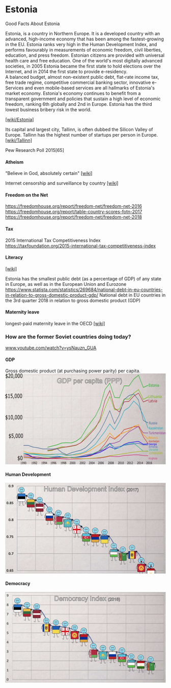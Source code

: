 # Estonia
Good Facts About Estonia

Estonia, is a country in Northern Europe. It is a developed country with an advanced, high-income economy that has been among the fastest-growing in the EU. Estonia ranks very high in the Human Development Index, and performs favourably in measurements of economic freedom, civil liberties, education, and press freedom. Estonian citizens are provided with universal health care and free education. One of the world's most digitally advanced societies, in 2005 Estonia became the first state to hold elections over the Internet, and in 2014 the first state to provide e-residency.  
A balanced budget, almost non-existent public debt, flat-rate income tax, free trade regime, competitive commercial banking sector, innovative e-Services and even mobile-based services are all hallmarks of Estonia's market economy.
Estonia's economy continues to benefit from a transparent government and policies that sustain a high level of economic freedom, ranking 6th globally and 2nd in Europe. Estonia has the third lowest business bribery risk in the world.

[[wiki/Estonia]](https://en.wikipedia.org/wiki/Estonia)  

Its capital and largest city, Tallinn, is often dubbed the Silicon Valley of Europe. Tallinn has the highest number of startups per person in Europe.
[[wiki/Tallinn]](https://en.wikipedia.org/wiki/Tallinn)



Pew Research Poll 2015[65]
#### Atheism
"Believe in God, absolutely certain"
[[wiki]](https://en.wikipedia.org/wiki/Demographics_of_atheism)


Internet censorship and surveillance by country
[[wiki]](https://en.wikipedia.org/wiki/Internet_censorship_and_surveillance_by_country)

#### Freedom on the Net
https://freedomhouse.org/report/freedom-net/freedom-net-2016
https://freedomhouse.org/report/table-country-scores-fotn-2017
https://freedomhouse.org/report/freedom-net/freedom-net-2018

#### Tax
2015 International Tax Competitiveness Index
https://taxfoundation.org/2015-international-tax-competitiveness-index

#### Literacy
[[wiki]](https://en.wikipedia.org/wiki/List_of_countries_by_literacy_rate)


Estonia has the smallest public debt (as a percentage of GDP) of any state in Europe, as well as in the European Union and Eurozone
https://www.statista.com/statistics/269684/national-debt-in-eu-countries-in-relation-to-gross-domestic-product-gdp/
National debt in EU countries in the 3rd quarter 2018 in relation to gross domestic product (GDP)

#### Maternity leave
longest-paid maternity leave in the OECD
[[wiki]](https://en.wikipedia.org/wiki/Parental_leave)

### How are the former Soviet countries doing today?
www.youtube.com/watch?v=ysNauzn_GUA

#### GDP
Gross domestic product (at purchasing power parity) per capita.
![](images/GDP.png)

#### Human Development
![](images/human.png)

#### Democracy
![](images/democracy.png)
